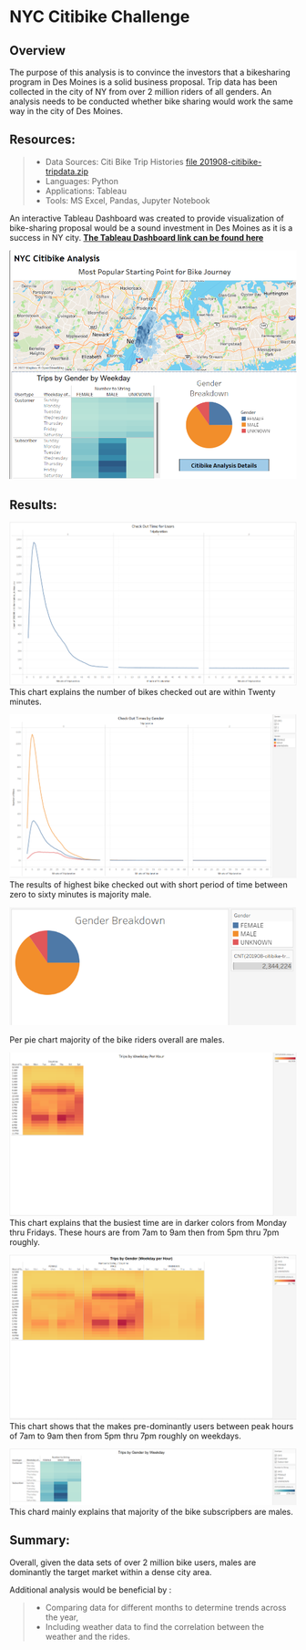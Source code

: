 # NYC Citibike Challenge

## Overview
The purpose of this analysis is to convince the investors that a bikesharing program in Des Moines is a solid business proposal. Trip data has been collected in the city of NY from over 2 million riders of all genders. An analysis needs to be conducted whether bike sharing would work the same way in the city of Des Moines.


## Resources: 
> * Data Sources: Citi Bike Trip Histories [file 201908-citibike-tripdata.zip](https://s3.amazonaws.com/tripdata/index.html)
> * Languages: Python
> * Applications: Tableau
> * Tools: MS Excel, Pandas, Jupyter Notebook


An interactive Tableau Dashboard was created to provide visualization of bike-sharing proposal would be a sound investment in Des Moines as it is a success in NY city. **[The Tableau Dashboard link can be found here](https://public.tableau.com/views/NYCCitibikeAnalysis_16633539473360/CitibikeDashboard?:language=en-US&:display_count=n&:origin=viz_share_link)**

![NYC Citibike Dashboard](Resources/NYC%20Citibike%20Dashboard.png)

## Results: 

![Check out Time ofr Users](Resources/Check%20Out%20Time%20for%20Users.png)
This chart explains the number of bikes checked out are within Twenty minutes. 

![Check Out Times by Gender](Resources/Check%20Out%20Times%20by%20Gender.png)
The results of highest bike checked out with short period of time between zero to sixty minutes is majority male.


![Gender Breakdown](Resources/Gender%20Breakdown.png)

Per pie chart majority of the bike riders overall are males.

![Trips by Weekdays per Hour](Resources/Trips%20by%20Weeday%20per%20Hour.png)
This chart  explains that the busiest time are in darker colors from Monday thru Fridays. These hours are from 7am to 9am then from 5pm thru 7pm roughly. 


![Trips by Gender (Weekday per Hour)](Resources/Trips%20by%20Gender_Weekday%20per%20Hour.png)
This chart shows that the makes pre-dominantly users between peak hours of 7am to 9am then from 5pm thru 7pm roughly on weekdays. 



![Trips by Gender by Weekday](Resources/Trips%20by%20Gender_by%20Weekday.png)
This chard mainly explains that majority of the bike subscripbers are males.



## Summary: 
Overall, given the data sets of over 2 million bike users, males are dominantly the target market within a dense city area. 

Additional analysis would be beneficial by :

> * Comparing data for different months to determine trends across the year,
> * Including weather data to find the correlation between the weather and the rides.

